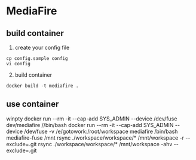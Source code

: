 MediaFire
========================

## build container
1. create your config file
```
cp config.sample config
vi config
```
2. build container
```
docker build -t mediafire .
```

## use container
winpty docker run --rm -it --cap-add SYS_ADMIN --device /dev/fuse dev/mediafire //bin/bash
docker run --rm -it --cap-add SYS_ADMIN --device /dev/fuse -v /e/gotowork:/root/workspace mediafire /bin/bash
mediafire-fuse /mnt
rsync ./workspace/workspace/* /mnt/workspace -r --exclude=.git
rsync ./workspace/workspace/* /mnt/workspace -ahv --exclude=.git


